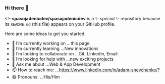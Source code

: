 ### Hi there 👋

<!-
**spasojadenicdev/spasojadenicdev** is a ✨ _special_ ✨ repository because its `README.md` (this file) appears on your GitHub profile.

Here are some ideas to get you started:

- 🔭 I’m currently working on ...this page
- 🌱 I’m currently learning ...New innovations
- 👯 I’m looking to collaborate on ...Git, LinkedIn, Email
- 🤔 I’m looking for help with ...new exciting projects
- 💬 Ask me about ...Web & App Development
- 📫 How to reach me: ...https://www.linkedin.com/in/adam-shevchenko/?
- 😄 Pronouns: ...His/Him

